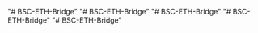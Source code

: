 "# BSC-ETH-Bridge" 
"# BSC-ETH-Bridge" 
"# BSC-ETH-Bridge" 
"# BSC-ETH-Bridge" 
"# BSC-ETH-Bridge" 
